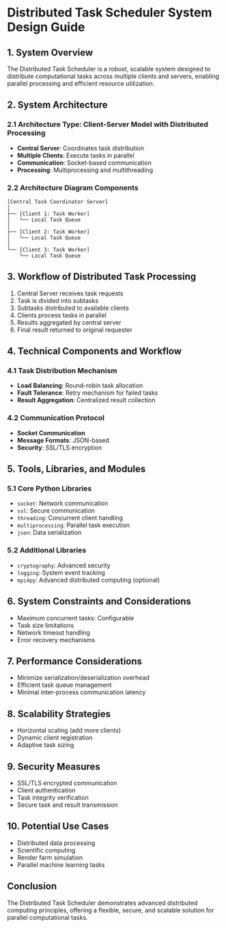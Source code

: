 # Distributed Task Scheduler System Design Guide

## 1. System Overview
The Distributed Task Scheduler is a robust, scalable system designed to distribute computational tasks across multiple clients and servers, enabling parallel processing and efficient resource utilization.

## 2. System Architecture
### 2.1 Architecture Type: Client-Server Model with Distributed Processing
- **Central Server**: Coordinates task distribution
- **Multiple Clients**: Execute tasks in parallel
- **Communication**: Socket-based communication
- **Processing**: Multiprocessing and multithreading

### 2.2 Architecture Diagram Components
```
[Central Task Coordinator Server]
│
├── [Client 1: Task Worker]
│   └── Local Task Queue
│
├── [Client 2: Task Worker]
│   └── Local Task Queue
│
└── [Client 3: Task Worker]
    └── Local Task Queue
```

## 3. Workflow of Distributed Task Processing
1. Central Server receives task requests
2. Task is divided into subtasks
3. Subtasks distributed to available clients
4. Clients process tasks in parallel
5. Results aggregated by central server
6. Final result returned to original requester

## 4. Technical Components and Workflow
### 4.1 Task Distribution Mechanism
- **Load Balancing**: Round-robin task allocation
- **Fault Tolerance**: Retry mechanism for failed tasks
- **Result Aggregation**: Centralized result collection

### 4.2 Communication Protocol
- **Socket Communication**
- **Message Formats**: JSON-based
- **Security**: SSL/TLS encryption

## 5. Tools, Libraries, and Modules
### 5.1 Core Python Libraries
- `socket`: Network communication
- `ssl`: Secure communication
- `threading`: Concurrent client handling
- `multiprocessing`: Parallel task execution
- `json`: Data serialization

### 5.2 Additional Libraries
- `cryptography`: Advanced security
- `logging`: System event tracking
- `mpi4py`: Advanced distributed computing (optional)

## 6. System Constraints and Considerations
- Maximum concurrent tasks: Configurable
- Task size limitations
- Network timeout handling
- Error recovery mechanisms

## 7. Performance Considerations
- Minimize serialization/deserialization overhead
- Efficient task queue management
- Minimal inter-process communication latency

## 8. Scalability Strategies
- Horizontal scaling (add more clients)
- Dynamic client registration
- Adaptive task sizing

## 9. Security Measures
- SSL/TLS encrypted communication
- Client authentication
- Task integrity verification
- Secure task and result transmission

## 10. Potential Use Cases
- Distributed data processing
- Scientific computing
- Render farm simulation
- Parallel machine learning tasks

## Conclusion
The Distributed Task Scheduler demonstrates advanced distributed computing principles, offering a flexible, secure, and scalable solution for parallel computational tasks.